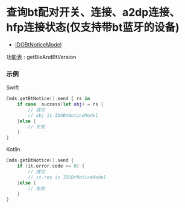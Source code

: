 # 查询bt配对开关、连接、a2dp连接、hfp连接状态(仅支持带bt蓝牙的设备)
* [IDOBtNoticeModel](../model/IDOBtNoticeModel.md)

功能表 : getBleAndBtVersion

### 示例

Swift
```swift
Cmds.getBtNotice().send { rs in
    if case .success(let obj) = rs {
        // 成功
        // obj is IDOBtNoticeModel
    }else {
        // 失败
    }
}
```

Kotlin
```kotlin
Cmds.getBtNotice().send {
    if (it.error.code == 0) {
        // 成功
        // it.res is IDOBtNoticeModel
    }else {
        // 失败
    }
}
```
